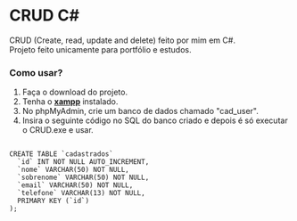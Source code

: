 # CRUD C#

CRUD (Create, read, update and delete) feito por mim em C#.<br/>
Projeto feito unicamente para portfólio e estudos.

### Como usar?

1. Faça o download do projeto.
2. Tenha o <strong><a href="https://www.apachefriends.org/pt_br/index.html">xampp</a></strong> instalado.
3. No phpMyAdmin, crie um banco de dados chamado "cad_user".
4. Insira o seguinte código no SQL do banco criado e depois é só executar o CRUD.exe e usar.<br/>

<code>
CREATE TABLE `cadastrados`
  `id` INT NOT NULL AUTO_INCREMENT,
  `nome` VARCHAR(50) NOT NULL,
  `sobrenome` VARCHAR(50) NOT NULL,
  `email` VARCHAR(50) NOT NULL,
  `telefone` VARCHAR(13) NOT NULL,
  PRIMARY KEY (`id`)
);
</code>
